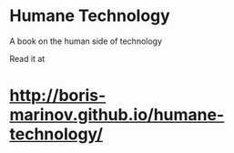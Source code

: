 Humane Technology
===

A book on the human side of technology 

Read it at

http://boris-marinov.github.io/humane-technology/
==
